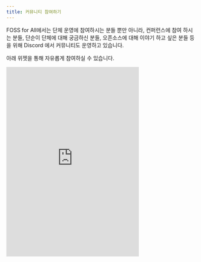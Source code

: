 ```yaml
---
title: 커뮤니티 참여하기
---
```


FOSS for All에서는 단체 운영에 참여하시는 분들 뿐만 아니라, 컨퍼런스에 참여 하시는 분들, 단순이 단체에 대해 궁금하신 분들, 오픈소스에 대해 이야기 하고 싶은 분들 등을 위해 Discord 에서 커뮤니티도 운영하고 있습니다. 

아래 위젯을 통해 자유롭게 참여하실 수 있습니다.

<iframe src="https://discord.com/widget?id=1317832375375233034&theme=dark" width="350" height="500" allowtransparency="true" frameborder="0" sandbox="allow-popups allow-popups-to-escape-sandbox allow-same-origin allow-scripts"></iframe>
